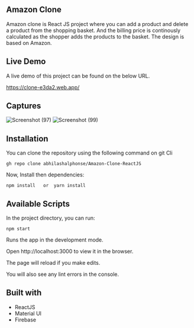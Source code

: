 ## Amazon Clone
Amazon clone is React JS project where you can add a product and delete a product from the shopping basket. And the billing price is continously calculated as the shopper adds the products to the basket. The design is based on Amazon. 
                        
## Live Demo 
A live demo of this  project can be found on the below URL.

https://clone-e3da2.web.app/

## Captures
![Screenshot (97)](https://user-images.githubusercontent.com/73619282/109373948-e5695f80-787f-11eb-85ca-6d723ea11712.png)
![Screenshot (99)](https://user-images.githubusercontent.com/73619282/109373955-ec906d80-787f-11eb-8904-8fc5eee1b73c.png)


## Installation
You can clone the repository using the following command on git Cli

`gh repo clone abhilashalphonse/Amazon-Clone-ReactJS`


Now, Install then dependencies:
 
`npm install   or  yarn install`

 
## Available Scripts

In the project directory, you can run:

`npm start`


Runs the app in the development mode.

Open http://localhost:3000 to view it in the browser.

The page will reload if you make edits.

You will also see any lint errors in the console.

## Built with

- ReactJS
- Material UI
- Firebase

